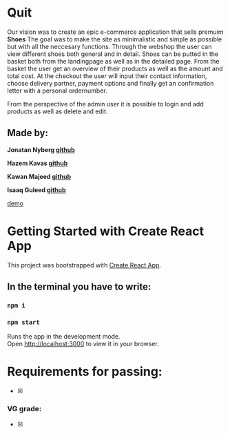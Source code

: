 # Quit

Our vision was to create an epic e-commerce application that sells premuim **Shoes**
The goal was to make the site as minimalistic and simple as possible but with all the neccesary functions. Through the webshop the user can view different shoes both general and in detail. Shoes can be putted in the basket both from the landingpage as well as in the detailed page. From the basket the user get an overview of their products as well as the amount and total cost. At the checkout the user will input their contact information, choose delivery partner, payment options and finally get an confirmation letter with a personal ordernumber. 

From the perspective of the admin user it is possible to login and add products as well as delete and edit.

## Made by:
**Jonatan Nyberg [github](https://github.com/nybbe123)**

**Hazem Kavas [github](https://github.com/hazem-89)**

**Kawan Majeed [github](https://github.com/Kawium)**

**Isaaq Guleed [github](https://github.com/rchtect)**

[demo]()

# Getting Started with Create React App

This project was bootstrapped with [Create React App](https://github.com/facebook/create-react-app).

## In the terminal you have to write: 

### `npm i`

### `npm start`

Runs the app in the development mode.\
Open [http://localhost:3000](http://localhost:3000) to view it in your browser.

# Requirements for passing:
- [x] 

### VG grade:
- [x] 
